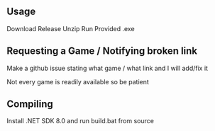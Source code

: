 ## Usage
Download Release
Unzip
Run Provided .exe

## Requesting a Game / Notifying broken link
Make a github issue stating what game / what link and I will add/fix it

Not every game is readily available so be patient

## Compiling

Install .NET SDK 8.0 and run build.bat from source
